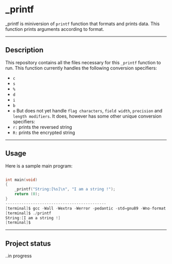 # \_printf

\_printf is miniversion of `printf` function that formats and prints data. This function prints arguments according to format.

---

## Description

This repository contains all the files necessary for this `_printf` function to run. This function currently handles the following conversion specifiers:
* `c`
* `s`
* `%`
* `d`
* `i`
* `b`
* `o`
But does not yet handle `flag characters`, `field width`, `precision` and `length modifiers`. It does, however has some other unique conversion specifiers:
* `r:` prints the reversed string
* `R:` prints the encrypted string

---

## Usage

Here is a sample main program:
```c

int main(void)
{
	_printf("String:[%s]\n", "I am a string !");
	return (0);
}
--------------------------------------------
[terminal]$ gcc -Wall -Wextra -Werror -pedantic -std=gnu89 -Wno-format *.c
[terminal]$ ./printf
String:[I am a string !]
[terminal]$

```

---

## Project status
..in progress